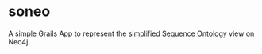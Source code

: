 # soneo
A simple Grails App to represent the [simplified Sequence Ontology](http://gmod.org/wiki/File:So-slim-example.png) view on Neo4j.
